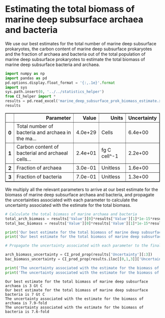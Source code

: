 
# Estimating the total biomass of marine deep subsurface archaea and bacteria

We use our best estimates for the total number of marine deep subsurface prokaryotes, the carbon content of marine deep subsurface prokaryotes and the fraction of archaea and bacteria out of the total population of marine deep subsurface prokaryotes to estimate the total biomass of marine deep subsurface bacteria and archaea.


```python
import numpy as np
import pandas as pd
pd.options.display.float_format = '{:,.1e}'.format
import sys
sys.path.insert(0, '../../statistics_helper')
from CI_helper import *
results = pd.read_excel('marine_deep_subsurface_prok_biomass_estimate.xlsx')
results
```




<div>
<style scoped>
    .dataframe tbody tr th:only-of-type {
        vertical-align: middle;
    }

    .dataframe tbody tr th {
        vertical-align: top;
    }

    .dataframe thead th {
        text-align: right;
    }
</style>
<table border="1" class="dataframe">
  <thead>
    <tr style="text-align: right;">
      <th></th>
      <th>Parameter</th>
      <th>Value</th>
      <th>Units</th>
      <th>Uncertainty</th>
    </tr>
  </thead>
  <tbody>
    <tr>
      <th>0</th>
      <td>Total number of bacteria and archaea in the ma...</td>
      <td>4.0e+29</td>
      <td>Cells</td>
      <td>6.4e+00</td>
    </tr>
    <tr>
      <th>1</th>
      <td>Carbon content of bacterial and archaeal cells...</td>
      <td>2.4e+01</td>
      <td>fg C cell^-1</td>
      <td>2.2e+00</td>
    </tr>
    <tr>
      <th>2</th>
      <td>Fraction of archaea</td>
      <td>3.0e-01</td>
      <td>Unitless</td>
      <td>1.6e+00</td>
    </tr>
    <tr>
      <th>3</th>
      <td>Fraction of bacteria</td>
      <td>7.0e-01</td>
      <td>Unitless</td>
      <td>1.3e+00</td>
    </tr>
  </tbody>
</table>
</div>



We multiply all the relevant parameters to arrive at our best estimate for the biomass of marine deep subsurface archaea and bacteria, and propagate the uncertainties associated with each parameter to calculate the uncertainty associated with the estimate for the total biomass.


```python
# Calculate the total biomass of marine archaea and bacteria
total_arch_biomass = results['Value'][0]*results['Value'][1]*1e-15*results['Value'][2]
total_bac_biomass = results['Value'][0]*results['Value'][1]*1e-15*results['Value'][3]

print('Our best estimate for the total biomass of marine deep subsurface archaea is %.0f Gt C' %(total_arch_biomass/1e15))
print('Our best estimate for the total biomass of marine deep subsurface bacteria is %.0f Gt C' %(total_bac_biomass/1e15))

# Propagate the uncertainty associated with each parameter to the final estimate

arch_biomass_uncertainty = CI_prod_prop(results['Uncertainty'][:3])
bac_biomass_uncertainty = CI_prod_prop(results.iloc[[0,1,3]]['Uncertainty'])

print('The uncertainty associated with the estimate for the biomass of archaea is %.1f-fold' %arch_biomass_uncertainty)
print('The uncertainty associated with the estimate for the biomass of bacteria is %.1f-fold' %bac_biomass_uncertainty)
```

    Our best estimate for the total biomass of marine deep subsurface archaea is 3 Gt C
    Our best estimate for the total biomass of marine deep subsurface bacteria is 7 Gt C
    The uncertainty associated with the estimate for the biomass of archaea is 7.9-fold
    The uncertainty associated with the estimate for the biomass of bacteria is 7.6-fold


